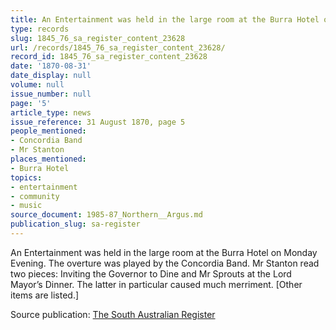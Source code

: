 ```yaml
---
title: An Entertainment was held in the large room at the Burra Hotel on Monday Evening.
type: records
slug: 1845_76_sa_register_content_23628
url: /records/1845_76_sa_register_content_23628/
record_id: 1845_76_sa_register_content_23628
date: '1870-08-31'
date_display: null
volume: null
issue_number: null
page: '5'
article_type: news
issue_reference: 31 August 1870, page 5
people_mentioned:
- Concordia Band
- Mr Stanton
places_mentioned:
- Burra Hotel
topics:
- entertainment
- community
- music
source_document: 1985-87_Northern__Argus.md
publication_slug: sa-register
---
```


An Entertainment was held in the large room at the Burra Hotel on Monday Evening.  The overture was played by the Concordia Band.  Mr Stanton read two pieces: Inviting the Governor to Dine and Mr Sprouts at the Lord Mayor’s Dinner.  The latter in particular caused much merriment.  [Other items are listed.]

Source publication: [The South Australian Register](/publications/sa-register/)
